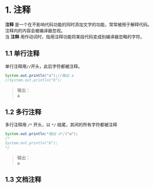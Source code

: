 # 1. 注释

**注释** 是一个在不影响代码功能的同时添加文字的功能，常常被用于解释代码。  
注释内的内容会被编译器忽视。  
当 **注释** 用作动词时，指用注释功能将某段代码变成别编译器忽略的字符。  

## 1.1 单行注释

单行注释用```//```开头，此后字符都被注释。  

```java
System.out.println("a");//输出 a  
//System.out.println("b");  
```

> 输出：  
> a  

## 1.2 多行注释

多行注释用 ```/*``` 开头，以 ```*/``` 结尾，其间的所有字符都被注释  

```java
System.out.println/*输出 a*/("a");  
/*
System.out.println("b");  
*/
```

> 输出：  
> a  

## 1.3 文档注释
